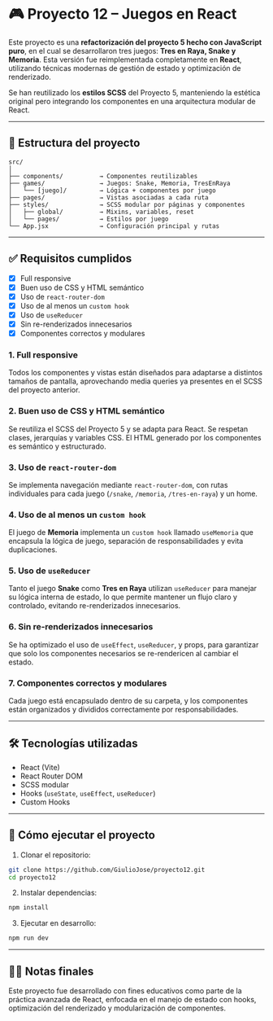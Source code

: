 # 🎮 Proyecto 12 – Juegos en React

Este proyecto es una **refactorización del proyecto 5 hecho con JavaScript puro**, en el cual se desarrollaron tres juegos: **Tres en Raya, Snake y Memoria**. Esta versión fue reimplementada completamente en **React**, utilizando técnicas modernas de gestión de estado y optimización de renderizado.

Se han reutilizado los **estilos SCSS** del Proyecto 5, manteniendo la estética original pero integrando los componentes en una arquitectura modular de React.

---

## 📁 Estructura del proyecto

```
src/
│
├── components/          → Componentes reutilizables
├── games/               → Juegos: Snake, Memoria, TresEnRaya
│   └── [juego]/         → Lógica + componentes por juego
├── pages/               → Vistas asociadas a cada ruta
├── styles/              → SCSS modular por páginas y componentes
│   ├── global/          → Mixins, variables, reset
│   └── pages/           → Estilos por juego
└── App.jsx              → Configuración principal y rutas
```

---

## ✅ Requisitos cumplidos

* [x] Full responsive
* [x] Buen uso de CSS y HTML semántico
* [x] Uso de `react-router-dom`
* [x] Uso de al menos un `custom hook`
* [x] Uso de `useReducer`
* [x] Sin re-renderizados innecesarios
* [x] Componentes correctos y modulares

### 1. **Full responsive**

Todos los componentes y vistas están diseñados para adaptarse a distintos tamaños de pantalla, aprovechando media queries ya presentes en el SCSS del proyecto anterior.

### 2. **Buen uso de CSS y HTML semántico**

Se reutiliza el SCSS del Proyecto 5 y se adapta para React. Se respetan clases, jerarquías y variables CSS. El HTML generado por los componentes es semántico y estructurado.

### 3. **Uso de `react-router-dom`**

Se implementa navegación mediante `react-router-dom`, con rutas individuales para cada juego (`/snake`, `/memoria`, `/tres-en-raya`) y un home.

### 4. **Uso de al menos un `custom hook`**

El juego de **Memoria** implementa un `custom hook` llamado `useMemoria` que encapsula la lógica de juego, separación de responsabilidades y evita duplicaciones.

### 5. **Uso de `useReducer`**

Tanto el juego **Snake** como **Tres en Raya** utilizan `useReducer` para manejar su lógica interna de estado, lo que permite mantener un flujo claro y controlado, evitando re-renderizados innecesarios.

### 6. **Sin re-renderizados innecesarios**

Se ha optimizado el uso de `useEffect`, `useReducer`, y props, para garantizar que solo los componentes necesarios se re-rendericen al cambiar el estado.

### 7. **Componentes correctos y modulares**

Cada juego está encapsulado dentro de su carpeta, y los componentes están organizados y divididos correctamente por responsabilidades.

---

## 🛠️ Tecnologías utilizadas

* React (Vite)
* React Router DOM
* SCSS modular
* Hooks (`useState`, `useEffect`, `useReducer`)
* Custom Hooks

---

## 🚀 Cómo ejecutar el proyecto

1. Clonar el repositorio:

```bash
git clone https://github.com/GiulioJose/proyecto12.git
cd proyecto12
```

2. Instalar dependencias:

```bash
npm install
```

3. Ejecutar en desarrollo:

```bash
npm run dev
```

---

## 👨‍🏫 Notas finales

Este proyecto fue desarrollado con fines educativos como parte de la práctica avanzada de React, enfocada en el manejo de estado con hooks, optimización del renderizado y modularización de componentes.
